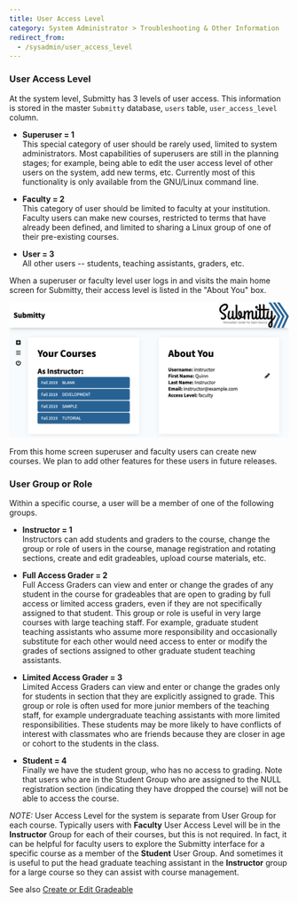 ```yaml
---
title: User Access Level
category: System Administrator > Troubleshooting & Other Information
redirect_from:
  - /sysadmin/user_access_level
---
```


### User Access Level

At the system level, Submitty has 3 levels of user access.  This
information is stored in the master `Submitty` database, `users`
table, `user_access_level` column.

* **Superuser = 1**  
    This special category of user should be rarely
    used, limited to system administrators.  Most capabilities of
    superusers are still in the planning stages; for example, being
    able to edit the user access level of other users on the system,
    add new terms, etc.  Currently most of this functionality is only
    available from the GNU/Linux command line.

* **Faculty = 2**  
    This category of user should be limited to faculty
    at your institution.  Faculty users can make new courses,
    restricted to terms that have already been defined, and
    limited to sharing a Linux group of one of their pre-existing
    courses.

* **User = 3**  
    All other users -- students, teaching assistants,
    graders, etc.

When a superuser or faculty level user logs in and visits the main
home screen for Submitty, their access level is listed in the "About
You" box.

![](/images/access_level.png)

From this home screen superuser and faculty users can create new
courses.  We plan to add other features for these users in future
releases.


### User Group or Role

Within a specific course, a user will be a member of one of the
following groups.

* **Instructor = 1**  
    Instructors can add students and graders to the
    course, change the group or role of users in the course, manage 
    registration and rotating sections, create and edit gradeables,
    upload course materials, etc.

* **Full Access Grader = 2**  
    Full Access Graders can view and enter or change the grades of any
    student in the course for gradeables that are open to grading by
    full access or limited access graders, even if they are not
    specifically assigned to that student.  This group or role is
    useful in very large courses with large teaching staff.  For
    example, graduate student teaching assistants who assume more
    responsibility and occasionally substitute for each other would
    need access to enter or modify the grades of sections assigned to
    other graduate student teaching assistants.

* **Limited Access Grader = 3**  
    Limited Access Graders can view and enter or change the grades
    only for students in section that they are explicitly assigned to
    grade.  This group or role is often used for more junior members
    of the teaching staff, for example undergraduate teaching
    assistants with more limited responsibilities.  These students may
    be more likely to have conflicts of interest with classmates who are friends
    because they are closer in age or cohort to the students in the
    class. 

* **Student = 4**  
    Finally we have the student group, who has no access to grading.
    Note that users who are in the Student Group who are assigned to the NULL
    registration section (indicating they have dropped the course)
    will not be able to access the course.


_NOTE:_ User Access Level for the system is separate from User Group
for each course.  Typically users with **Faculty** User Access Level
will be in the **Instructor** Group for each of their courses, but
this is not required.  In fact, it can be helpful for faculty users
to explore the Submitty interface for a specific course as a member of
the **Student** User Group.  And sometimes it is useful to put the
head graduate teaching assistant in the **Instructor** group for a
large course so they can assist with course management.

See also [Create or Edit Gradeable](/instructor/assignment_preparation/index#create-a-new-gradeable)
